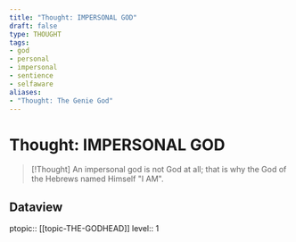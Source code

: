 ```yaml
---
title: "Thought: IMPERSONAL GOD"
draft: false
type: THOUGHT
tags:
- god
- personal
- impersonal
- sentience
- selfaware
aliases:
- "Thought: The Genie God"
---
```

# Thought: IMPERSONAL GOD
> [!Thought]
> An impersonal god is not God at all; that is why the God of the Hebrews named Himself "I AM".

## Dataview
ptopic:: [[topic-THE-GODHEAD]]
level:: 1
